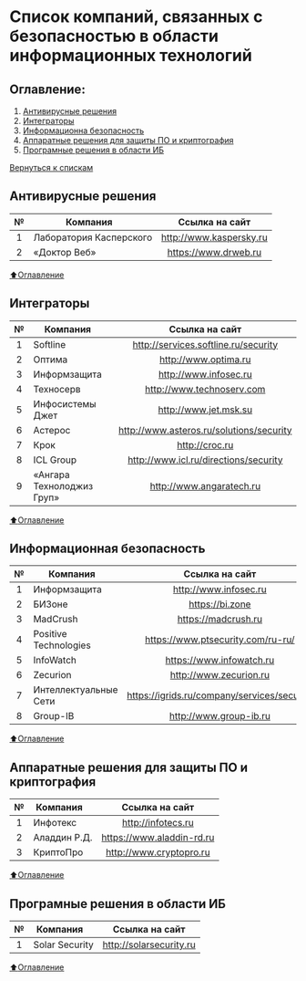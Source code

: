 # Список компаний, связанных с безопасностью в области информационных технологий

## Оглавление:

1. [Антивирусные решения](#Антивирусные-решения)
2. [Интеграторы](#Интеграторы)
3. [Информационна безопасность](#Информационная-безопасность)
4. [Аппаратные решения для защиты ПО и криптография](#Аппаратные-решения-для-защиты-ПО-и-криптография)
5. [Програмные решения в области ИБ](#Програмные-решения-в-области-ИБ)

[Вернуться к спискам](README.md)

## Антивирусные решения

|    №  | Компания                      |   Ссылка на сайт                          |
|:-----:| ----------------------------- |:-----------------------------------------:|
|    1  | Лаборатория Касперского       | http://www.kaspersky.ru                   |
|    2  | «Доктор Веб»                  | https://www.drweb.ru                      |

[:arrow_up:Оглавление](#Оглавление)
## Интеграторы

|    №  | Компания                      |   Ссылка на сайт                          |
|:-----:| ----------------------------- |:-----------------------------------------:|
|    1  | Softline                      | http://services.softline.ru/security      |
|    2  | Оптима                        | http://www.optima.ru                      |
|    3  | Информзащита                  | http://www.infosec.ru                     |
|    4  | Техносерв                     | http://www.technoserv.com                 |
|    5  | Инфосистемы Джет              | http://www.jet.msk.su                     |
|    6  | Астерос                       | http://www.asteros.ru/solutions/security  |
|    7  | Крок                          | http://croc.ru                            |
|    8  | ICL Group                     | http://www.icl.ru/directions/security     |
|    9  | «Ангара Технолоджиз Груп»     | http://www.angaratech.ru                  |

[:arrow_up:Оглавление](#Оглавление)
## Информационная безопасность

|    №  | Компания                      |   Ссылка на сайт                            |
|:-----:| ----------------------------- |:-------------------------------------------:|
|    1  | Информзащита                  | http://www.infosec.ru                       |
|    2  | БИЗоне                        | https://bi.zone                             |
|    3  | MadCrush                      | https://madcrush.ru                         |
|    4  | Positive Technologies         | https://www.ptsecurity.com/ru-ru/           |
|    5  | InfoWatch                     | https://www.infowatch.ru                    |
|    6  | Zecurion                      | http://www.zecurion.ru                      |
|    7  | Интеллектуальные Сети         | https://igrids.ru/company/services/security |
|    8  | Group-IB                      | http://www.group-ib.ru                      |

[:arrow_up:Оглавление](#Оглавление)
## Аппаратные решения для защиты ПО и криптография

|    №  | Компания                      |   Ссылка на сайт                          |
|:-----:| ----------------------------- |:-----------------------------------------:|
|    1  | Инфотекс                      | http://infotecs.ru                        |
|    2  | Аладдин Р.Д.                  | https://www.aladdin-rd.ru                 |
|    3  | КриптоПро                     | http://www.cryptopro.ru                   |

[:arrow_up:Оглавление](#Оглавление)
## Програмные решения в области ИБ

|    №  | Компания                      |   Ссылка на сайт                          |
|:-----:| ----------------------------- |:-----------------------------------------:|
|   1   | Solar Security                | http://solarsecurity.ru                   |

[:arrow_up:Оглавление](#Оглавление)
